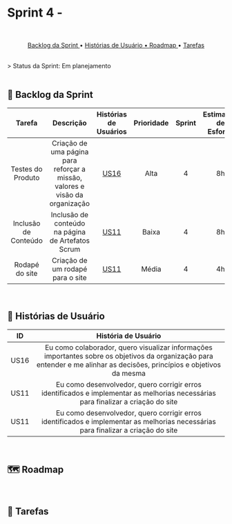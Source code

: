 # Sprint 4 - 
<br>

<p align="center">
  <a href ="#backlog"> Backlog da Sprint </a>  •
  <a href ="historias"> Histórias de Usuário •
  <a href ="#roadmap"> Roadmap </a> •
  <a href ="#tarefas"> Tarefas </a>
</p><br>
> Status da Sprint: Em planejamento

<br>
<br>

## 🔮 Backlog da Sprint <a id="backlog"></a>

|                            Tarefa                            |                          Descrição                           |               Histórias de Usuários                | Prioridade | Sprint | Estimativa de Esforço |       Status       |
| :----------------------------------------------------------: | :----------------------------------------------------------: | :------------------------------------------------: | :--------: | :----: | :-------------------: | :----------------: |
| Testes do Produto | Criação de uma página para reforçar a missão, valores e visão da organização | <a href='#us16'>US16</a> | Alta | 4 | 8h | 🚧 |
| Inclusão de Conteúdo | Inclusão de conteúdo na página de Artefatos Scrum | <a href='#us11'>US11</a> | Baixa | 4 | 8h | 🚧 |
| Rodapé do site | Criação de um rodapé para o site | <a href='#us11'>US11</a> | Média | 4 | 4h | 🚧 |

<br>

## 📖 Histórias de Usuário<a id="historia"></a>


|          ID           |                     História de Usuário                      |
| :-------------------: | :----------------------------------------------------------: |
| US16<a id='us16'></a> | Eu como colaborador, quero visualizar informações importantes sobre os objetivos da organização para entender e me alinhar as decisões, princípios e objetivos da mesma |
| US11<a id='us11'></a> | Eu como desenvolvedor, quero corrigir erros identificados e implementar as melhorias necessárias para finalizar a criação do site |
| US11<a id='us11'></a> | Eu como desenvolvedor, quero corrigir erros identificados e implementar as melhorias necessárias para finalizar a criação do site |
<br>

## 🗺️ Roadmap<a id="roadmap"></a>

<br>

## 📝 Tarefas<a id="tarefas"></a><br>
<br>
